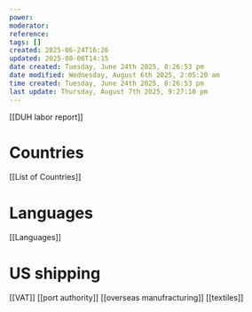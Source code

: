 ```yaml
---
power: 
moderator: 
reference: 
tags: []
created: 2025-06-24T16:26
updated: 2025-08-06T14:15
date created: Tuesday, June 24th 2025, 8:26:53 pm
date modified: Wednesday, August 6th 2025, 2:05:20 am
time created: Tuesday, June 24th 2025, 8:26:53 pm
last update: Thursday, August 7th 2025, 9:27:10 pm
---
```

[[DUH labor report]]

# Countries
[[List of Countries]]
# Languages
[[Languages]]
# US shipping
[[VAT]]
[[port authority]]
[[overseas manufracturing]]
[[textiles]]
